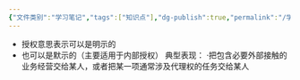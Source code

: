 ```yaml
---
{"文件类别":"学习笔记","tags":["知识点"],"dg-publish":true,"permalink":"/学习笔记studyup/知识点cheese/授权意思表示/","dgPassFrontmatter":true,"created":"2024-08-19T20:21:56.024+08:00","updated":"2024-09-11T12:20:22.241+08:00"}
---
```


- 授权意思表示可以是明示的
- 也可以是默示的（主要适用于内部授权）
典型表现：
·把包含必要外部接触的业务经营交给某人，或者把某一项通常涉及代理权的任务交给某人